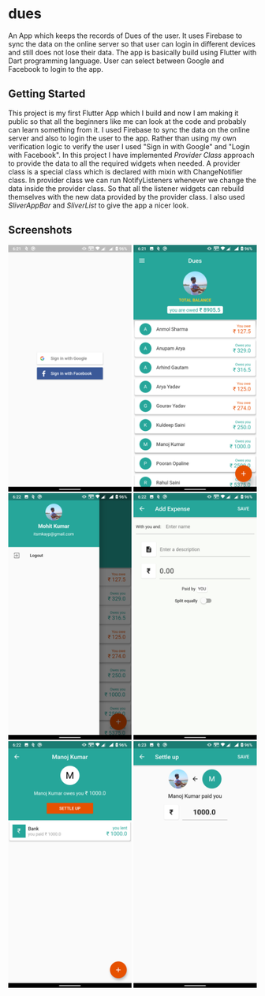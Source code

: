 # dues

An App which keeps the records of Dues of the user. It uses Firebase to sync the data on the online server so that user can login in different devices and still does not lose their data. The app is basically build using Flutter with Dart programming language. User can select between Google and Facebook to login to the app. 

## Getting Started

This project is my first Flutter App which I build and now I am making it public so that all the beginners like me can look at the code and probably can learn something from it. 
I used Firebase to sync the data on the online server and also to login the user to the app. 
Rather than using my own verification logic to verify the user I used "Sign in with Google" and "Login with Facebook". 
In this project I have implemented *Provider Class* approach to provide the data to all the required widgets when needed.
A provider class is a special class which is declared with mixin with ChangeNotifier class.
In provider class we can run NotifyListeners whenever we change the data inside the provider class. So that all the listener widgets can rebuild themselves with the new data provided by the provider class.
I also used *SliverAppBar* and *SliverList* to give the app a nicer look.


## Screenshots

<p align="start">
  <img src="https://github.com/itsmkay/DuesAppUsingFlutter/raw/master/screenshots/login_screen.png" width="250" length="600" title="Login Screen">
  <img src="https://github.com/itsmkay/DuesAppUsingFlutter/raw/master/screenshots/home_screen.png" width="250" length="600" title="Home Screen">
  <img src="https://github.com/itsmkay/DuesAppUsingFlutter/raw/master/screenshots/drawer.png" width="250" length="600" title="Drawer Screen">
  <img src="https://github.com/itsmkay/DuesAppUsingFlutter/raw/master/screenshots/add_screen.png" width="250" length="600" title="Add Expense Screen">
  <img src="https://github.com/itsmkay/DuesAppUsingFlutter/raw/master/screenshots/account_screen.png" width="250" length="600" title="Account Screen">
  <img src="https://github.com/itsmkay/DuesAppUsingFlutter/raw/master/screenshots/settle_up_screen.png" width="250" length="600" title="Settle up Screen">
</p>

